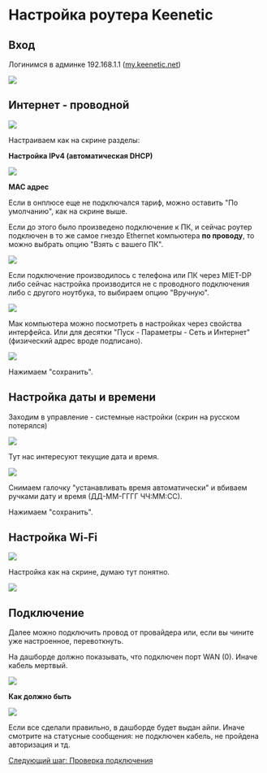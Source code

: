 # Настройка роутера Keenetic

## Вход

Логинимся в админке 192.168.1.1 ([my.keenetic.net](http://my.keenetic.net))

<img src="img/keen/1.png">

## Интернет - проводной

<img src="img/keen2/image7.png">

Настраиваем как на скрине разделы:

__Настройка IPv4 (автоматическая DHCP)__

<img src="img/keen2/image2.png">

__MAC адрес__

Если в онплюсе еще не подключался тариф, можно оставить "По умолчанию", как на скрине выше.

Если до этого было произведено подключение к ПК, и сейчас роутер подключен в то же самое гнездо Ethernet компьютера __по проводу__, то можно выбрать опцию "Взять с вашего ПК".

<img src="img/keen2/image3.png">

Если подключение производилось с телефона или ПК через MIET-DP либо сейчас настройка производится не с проводного подключения либо с другого ноутбука, то выбираем опцию "Вручную". 

<img src="img/keen2/image4.png">

Мак компьютера можно посмотреть в настройках через свойства интерфейса. Или для десятки "Пуск - Параметры - Сеть и Интернет" (физический адрес вроде подписано).

<img src="img/image11.png">


Нажимаем "сохранить".

## Настройка даты и времени

Заходим в управление - системные настройки (скрин на русском потерялся)

<img src="img/keen/5.png">

Тут нас интересуют текущие дата и время.

<img src="img/keen2/image10.png" >

Снимаем галочку "устанавливать время автоматически" и вбиваем ручками дату и время (ДД-ММ-ГГГГ ЧЧ:ММ:СС).

Нажимаем "сохранить".

## Настройка Wi-Fi

<img src="img/keen2/image8.png">

Настройка как на скрине, думаю тут понятно.

<img src="img/keen2/image9.png">

## Подключение

Далее можно подключить провод от провайдера или, если вы чините уже настроенное, перевоткнуть. 

На дашборде должно показывать, что подключен порт WAN (0). Иначе кабель мертвый.

<img src="img/keen2/image11.png">

__Как должно быть__

<img src="img/keen/16.png">

Если все сделали правильно, в дашборде будет выдан айпи. Иначе смотрите на статусные сообщения: не подключен кабель, не пройдена авторизация и тд.

[Следующий шаг: Проверка подключения](./3-check.md)